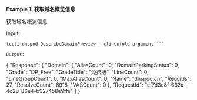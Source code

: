 **Example 1: 获取域名概览信息**

获取域名概览信息

Input: 

```
tccli dnspod DescribeDomainPreview --cli-unfold-argument ```

Output: 
```
{
    "Response": {
        "Domain": {
            "AliasCount": 0,
            "DomainParkingStatus": 0,
            "Grade": "DP_Free",
            "GradeTitle": "免费版",
            "LineCount": 0,
            "LineGroupCount": 0,
            "MaxAliasCount": 0,
            "Name": "dnspod.cn",
            "Records": 27,
            "ResolveCount": 8918,
            "VASCount": 0
        },
        "RequestId": "cf7d3e8f-662a-4c20-86e4-b927458e9ffe"
    }
}
```

